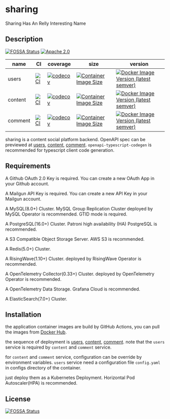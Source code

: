 # sharing

Sharing Has An Relly Interesting Name

## Description

[![FOSSA Status](https://app.fossa.com/api/projects/git%2Bgithub.com%2Fsixwaaaay%2Fsharing.svg?type=shield)](https://app.fossa.com/projects/git%2Bgithub.com%2Fsixwaaaay%2Fsharing?ref=badge_shield)
[![Apache 2.0](https://img.shields.io/github/license/sixwaaaay/sharing)](https://github.com/sixwaaaay/sharing/blob/main/LICENSE)

| name    | CI                                                                                                                                                           | coverage                                                                                                                                 | size                                                                                                                                                          | version                                                                                                                                                              |
|---------|--------------------------------------------------------------------------------------------------------------------------------------------------------------|------------------------------------------------------------------------------------------------------------------------------------------|---------------------------------------------------------------------------------------------------------------------------------------------------------------|----------------------------------------------------------------------------------------------------------------------------------------------------------------------|
| users   | [![CI](https://github.com/sixwaaaay/sharing/actions/workflows/users.yaml/badge.svg)](https://github.com/sixwaaaay/sharing/actions/workflows/users.yaml)      | [![codecov](https://codecov.io/gh/sixwaaaay/sharing/branch/main/graph/badge.svg?flag=users)](https://codecov.io/gh/sixwaaaay/sharing)    | [![Container Image Size](https://img.shields.io/docker/image-size/sixwaaaay/shauser?sort=semver)](https://hub.docker.com/r/sixwaaaay/shauser)                 | [![Docker Image Version (latest semver)](https://img.shields.io/docker/v/sixwaaaay/shauser?sort=semver)](https://hub.docker.com/r/sixwaaaay/shauser)                 |
| content | [![CI](https://github.com/sixwaaaay/sharing/actions/workflows/content.yaml/badge.svg)](https://github.com/sixwaaaaay/sharing/actions/workflows/content.yaml) | [![codecov](https://codecov.io/gh/sixwaaaay/sharing/branch/main/graph/badge.svg?flag=content)](https://codecov.io/gh/sixwaaaay/sharing)  | [![Container Image Size](https://img.shields.io/docker/image-size/sixwaaaay/content?sort=semver)](https://hub.docker.com/r/sixwaaaay/content)                 | [![Docker Image Version (latest semver)](https://img.shields.io/docker/v/sixwaaaay/content?sort=semver)](https://hub.docker.com/r/sixwaaaay/content)                 |
| comment | [![CI](https://github.com/sixwaaaay/sharing/actions/workflows/comment.yaml/badge.svg)](https://github.com/sixwaaaaay/sharing/actions/workflows/comment.yaml) | [![codecov](https://codecov.io/gh/sixwaaaay/sharing/branch/main/graph/badge.svg?flag=comments)](https://codecov.io/gh/sixwaaaay/sharing) | [![Container Image Size](https://img.shields.io/docker/image-size/sixwaaaay/sharing-comment?sort=semver)](https://hub.docker.com/r/sixwaaaay/sharing-comment) | [![Docker Image Version (latest semver)](https://img.shields.io/docker/v/sixwaaaay/sharing-comment?sort=semver)](https://hub.docker.com/r/sixwaaaay/sharing-comment) |

sharing is a content social platform backend. OpenAPI spec can be previewed
at [users](https://cdn.quzhao.me/apidoc.html?url=/end.json), [content](https://cdn.quzhao.me/apidoc.html?url=/content.json), [comment](https://cdn.quzhao.me/apidoc.html?url=/comments.yaml).
`openapi-typescript-codegen` is recommended for typescript client code generation.

## Requirements

A Github OAuth 2.0 Key is required. You can create a new OAuth App in your Github account.

A Mailgun API Key is required. You can create a new API Key in your Mailgun account.

A MySQL(8.0+) Cluster. MySQL Group Replication Cluster deployed by MySQL Operator is recommended. GTID mode is required.

A PostgreSQL(16.0+) Cluster. Patroni high availability (HA) PostgreSQL is recommended.

A S3 Compatible Object Storage Server. AWS S3 is recommended.

A Redis(5.0+) Cluster.

A RisingWave(1.10+) Cluster. deployed by RisingWave Operator is recommended.

A OpenTelemetry Collector(0.33+) Cluster. deployed by OpenTelemetry Operator is recommended.

A OpenTelemetry Data Storage. Grafana Cloud is recommended.

A ElasticSearch(7.0+) Cluster.

## Installation

the application container images are build by GitHub Actions, you can pull the images
from [Docker Hub](https://hub.docker.com/u/sixwaaaay).

the sequence of deployment
is [users](https://hub.docker.com/r/sixwaaaay/shauser), [content](https://hub.docker.com/r/sixwaaaay/content), [comment](https://hub.docker.com/r/sixwaaaay/sharing-comment).
note that the `users` service is required by `content` and `comment` service.

for `content` and `comment` service, configuration can be override by environment variables.
`users` service need a configuration file `config.yaml` in configs directory of the container.

just deploy them as a Kubernetes Deployment. Horizontal Pod Autoscaler(HPA) is recommended.

## License

[![FOSSA Status](https://app.fossa.com/api/projects/git%2Bgithub.com%2Fsixwaaaay%2Fsharing.svg?type=large)](https://app.fossa.com/projects/git%2Bgithub.com%2Fsixwaaaay%2Fsharing?ref=badge_large)
